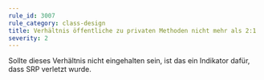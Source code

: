 ```yaml
---
rule_id: 3007
rule_category: class-design
title: Verhältnis öffentliche zu privaten Methoden nicht mehr als 2:1
severity: 2
---
```

Sollte dieses Verhältnis nicht eingehalten sein, ist das ein Indikator dafür, dass SRP verletzt wurde.
